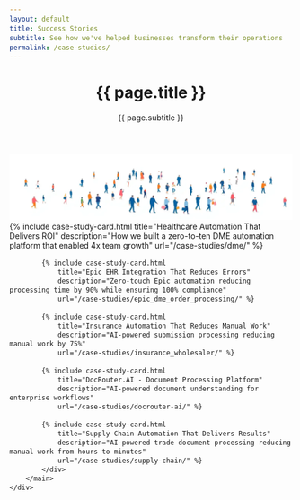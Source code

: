 ```yaml
---
layout: default
title: Success Stories
subtitle: See how we've helped businesses transform their operations
permalink: /case-studies/
---
```


<!-- Header Section with Gray Background -->
<div class="bg-gray-50 py-8 md:py-12">
    <div class="max-w-6xl mx-auto px-4 sm:px-6 md:px-8">
        <header class="text-center">
            <h1 class="text-3xl md:text-4xl font-bold text-gray-900 mb-4">{{ page.title }}</h1>
            <p class="text-lg md:text-xl text-gray-600">{{ page.subtitle }}</p>
        </header>
    </div>
</div>

<!-- People Header Image -->
<div class="bg-white py-4">
    <div class="max-w-6xl mx-auto px-4 sm:px-6 md:px-8">
        <div class="text-center">
            <img src="/assets/images/people header 1.png" alt="People Header" class="mx-auto max-w-full h-auto rounded-lg shadow-sm">
        </div>
    </div>
</div>

<!-- Content Section with White Background -->
<div class="bg-white py-8 md:py-12">
    <div class="max-w-6xl mx-auto px-4 sm:px-6 md:px-8">
        <main>
            <!-- Success Stories Grid -->
            <div class="grid grid-cols-1 md:grid-cols-2 lg:grid-cols-3 gap-8 justify-items-center max-w-5xl mx-auto">
            {% include case-study-card.html 
                title="Healthcare Automation That Delivers ROI" 
                description="How we built a zero-to-ten DME automation platform that enabled 4x team growth" 
                url="/case-studies/dme/" %}
            
            {% include case-study-card.html
                title="Epic EHR Integration That Reduces Errors" 
                description="Zero-touch Epic automation reducing processing time by 90% while ensuring 100% compliance" 
                url="/case-studies/epic_dme_order_processing/" %}
            
            {% include case-study-card.html 
                title="Insurance Automation That Reduces Manual Work" 
                description="AI-powered submission processing reducing manual work by 75%" 
                url="/case-studies/insurance_wholesaler/" %}
            
            {% include case-study-card.html 
                title="DocRouter.AI - Document Processing Platform" 
                description="AI-powered document understanding for enterprise workflows" 
                url="/case-studies/docrouter-ai/" %}
            
            {% include case-study-card.html 
                title="Supply Chain Automation That Delivers Results" 
                description="AI-powered trade document processing reducing manual work from hours to minutes" 
                url="/case-studies/supply-chain/" %}
            </div>
        </main>
    </div>
</div>